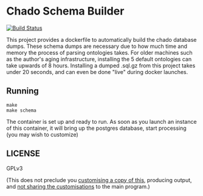 # Chado Schema Builder

[![Build Status](https://build.galaxyproject.eu/buildStatus/icon?job=usegalaxy-eu%2Fchado-schema-builder)](https://build.galaxyproject.eu/job/usegalaxy-eu/job/chado-schema-builder/)

This project provides a dockerfile to automatically build the chado database
dumps. These schema dumps are necessary due to how much time and memory the
process of parsing ontologies takes. For older machines such as the author's
aging infrastructure, installing the 5 default ontologies can take upwards of 8
hours. Installing a dumped .sql.gz from this project takes under 20 seconds,
and can even be done "live" during docker launches.

## Running

```console
make
make schema
```

The container is set up and ready to run. As soon as you launch an instance of
this container, it will bring up the postgres database, start processing (you
may wish to customize)

## LICENSE

GPLv3

(This does not preclude you [customising a copy of this](https://www.gnu.org/licenses/gpl-faq.en.html#GPLOutput), producing output, and [not sharing the customisations](https://www.gnu.org/licenses/gpl-faq.en.html#GPLRequireSourcePostedPublic) to the main program.)

